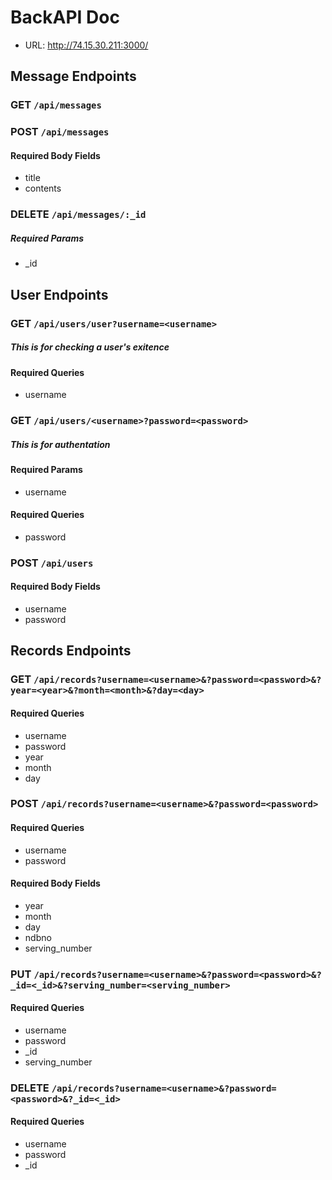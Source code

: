 #  BackAPI Doc
* URL: http://74.15.30.211:3000/

## Message Endpoints
### GET `/api/messages`
### POST `/api/messages`
#### Required Body Fields 
* title
* contents
### DELETE `/api/messages/:_id`
##### Required Params
* _id

## User Endpoints
### GET `/api/users/user?username=<username>`
##### This is for checking a user's exitence
#### Required Queries
* username
### GET `/api/users/<username>?password=<password>`
##### This is for authentation
#### Required Params
* username
#### Required Queries
* password
### POST `/api/users`
#### Required Body Fields 
* username
* password

## Records Endpoints
### GET `/api/records?username=<username>&?password=<password>&?year=<year>&?month=<month>&?day=<day>`
#### Required Queries
* username
* password
* year
* month
* day
### POST `/api/records?username=<username>&?password=<password>`
#### Required Queries
* username
* password
#### Required Body Fields
* year
* month
* day
* ndbno
* serving_number
### PUT `/api/records?username=<username>&?password=<password>&?_id=<_id>&?serving_number=<serving_number>`
#### Required Queries
* username
* password
* _id
* serving_number
### DELETE `/api/records?username=<username>&?password=<password>&?_id=<_id>`
#### Required Queries
* username
* password
* _id

